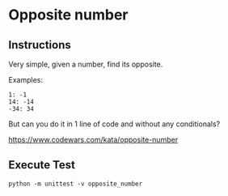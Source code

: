 # Opposite number

## Instructions

Very simple, given a number, find its opposite.

Examples:
```
1: -1
14: -14
-34: 34
```

But can you do it in 1 line of code and without any conditionals?

https://www.codewars.com/kata/opposite-number

## Execute Test

`python -m unittest -v opposite_number`